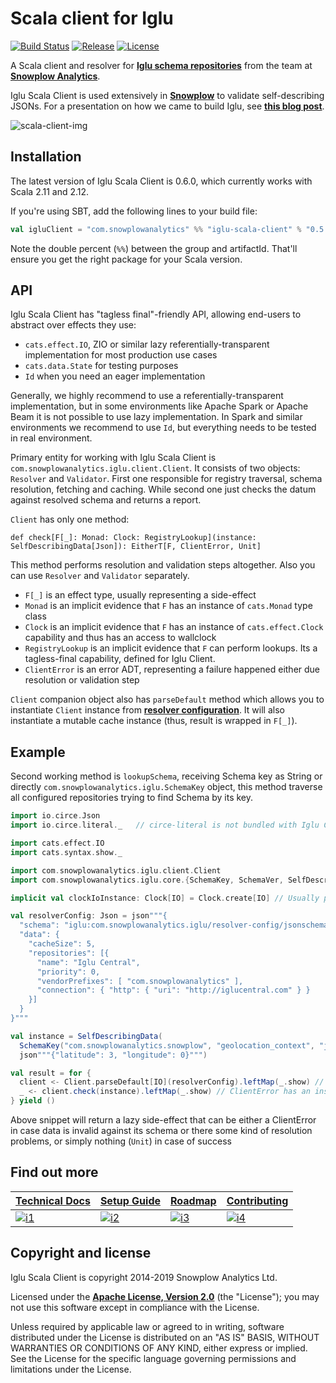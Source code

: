 # Scala client for Iglu

[![Build Status][travis-image]][travis]
[![Release][release-image]][releases]
[![License][license-image]][license]

A Scala client and resolver for **[Iglu schema repositories][iglu-wiki]** from the team at **[Snowplow Analytics][snowplow-website]**.

Iglu Scala Client is used extensively in **[Snowplow][snowplow-repo]** to validate self-describing JSONs. For a presentation on how we came to build Iglu, see **[this blog post][snowplow-schema-post]**.

![scala-client-img][scala-client-img]

## Installation

The latest version of Iglu Scala Client is 0.6.0, which currently works with Scala 2.11 and 2.12.

If you're using SBT, add the following lines to your build file:

```scala
val igluClient = "com.snowplowanalytics" %% "iglu-scala-client" % "0.5.0"
```

Note the double percent (`%%`) between the group and artifactId. That'll ensure you get the right package for your Scala version.

## API

Iglu Scala Client has "tagless final"-friendly API, allowing end-users to abstract over effects they use:

* `cats.effect.IO`, ZIO or similar lazy referentially-transparent implementation for most production use cases
* `cats.data.State` for testing purposes
* `Id` when you need an eager implementation

Generally, we highly recommend to use a referentially-transparent implementation,
but in some environments like Apache Spark or Apache Beam it is not possible to use lazy implementation.
In Spark and similar environments we recommend to use `Id`, but everything needs to be tested in real environment.

Primary entity for working with Iglu Scala Client is `com.snowplowanalytics.iglu.client.Client`.
It consists of two objects: `Resolver` and `Validator`. First one responsible for registry traversal, schema resolution, fetching and caching.
While second one just checks the datum against resolved schema and returns a report.

`Client` has only one method:

```
def check[F[_]: Monad: Clock: RegistryLookup](instance: SelfDescribingData[Json]): EitherT[F, ClientError, Unit]
```

This method performs resolution and validation steps altogether. Also you can use `Resolver` and `Validator` separately.

* `F[_]` is an effect type, usually representing a side-effect
* `Monad` is an implicit evidence that `F` has an instance of `cats.Monad` type class
* `Clock` is an implicit evidence that `F` has an instance of `cats.effect.Clock` capability and thus has an access to wallclock
* `RegistryLookup` is an implicit evidence that `F` can perform lookups. Its a tagless-final capability, defined for Iglu Client.
* `ClientError` is an error ADT, representing a failure happened either due resolution or validation step

`Client` companion object also has `parseDefault` method which allows you to instantiate `Client` instance from **[resolver configuration][resolver-config]**. It will also instantiate a mutable cache instance (thus, result is wrapped in `F[_]`).

## Example

Second working method is `lookupSchema`, receiving Schema key as String or directly `com.snowplowanalytics.iglu.SchemaKey` object,
this method traverse all configured repositories trying to find Schema by its key.

```scala
import io.circe.Json
import io.circe.literal._   // circe-literal is not bundled with Iglu Client

import cats.effect.IO
import cats.syntax.show._

import com.snowplowanalytics.iglu.client.Client
import com.snowplowanalytics.iglu.core.{SchemaKey, SchemaVer, SelfDescribingData}

implicit val clockIoInstance: Clock[IO] = Clock.create[IO] // Usually provided by IOApp

val resolverConfig: Json = json"""{
  "schema": "iglu:com.snowplowanalytics.iglu/resolver-config/jsonschema/1-0-1",
  "data": {
    "cacheSize": 5,
    "repositories": [{
      "name": "Iglu Central",
      "priority": 0,
      "vendorPrefixes": [ "com.snowplowanalytics" ],
      "connection": { "http": { "uri": "http://iglucentral.com" } }
    }]
  }
}"""

val instance = SelfDescribingData(
  SchemaKey("com.snowplowanalytics.snowplow", "geolocation_context", "jsonschema", SchemaVer.Full(1,1,0)),
  json"""{"latitude": 3, "longitude": 0}""")

val result = for {
  client <- Client.parseDefault[IO](resolverConfig).leftMap(_.show) // It can be a DecodingError
  _ <- client.check(instance).leftMap(_.show) // ClientError has an instance of Show type class
} yield ()
```

Above snippet will return a lazy side-effect that can be either a ClientError in case data is invalid against its schema
or there some kind of resolution problems, or simply nothing (`Unit`) in case of success

## Find out more

| **[Technical Docs][techdocs]**     | **[Setup Guide][setup]**     | **[Roadmap][roadmap]**           | **[Contributing][contributing]**           |
|-------------------------------------|-------------------------------|-----------------------------------|---------------------------------------------|
| [![i1][techdocs-image]][techdocs] | [![i2][setup-image]][setup] | [![i3][roadmap-image]][roadmap] | [![i4][contributing-image]][contributing] |

## Copyright and license

Iglu Scala Client is copyright 2014-2019 Snowplow Analytics Ltd.

Licensed under the **[Apache License, Version 2.0][license]** (the "License");
you may not use this software except in compliance with the License.

Unless required by applicable law or agreed to in writing, software
distributed under the License is distributed on an "AS IS" BASIS,
WITHOUT WARRANTIES OR CONDITIONS OF ANY KIND, either express or implied.
See the License for the specific language governing permissions and
limitations under the License.

[scala-client-img]: https://github.com/snowplow/iglu/wiki/technical-documentation/images/iglu-clients.png

[iglu-wiki]: https://github.com/snowplow/iglu/wiki
[snowplow-schema-post]: http://snowplowanalytics.com/blog/2014/06/06/making-snowplow-schemas-flexible-a-technical-approach/
[resolver-config]: https://github.com/snowplow/iglu/wiki/Iglu-client-configuration

[snowplow-repo]: https://github.com/snowplow/snowplow
[snowplow-website]: http://snowplowanalytics.com

[techdocs-image]: https://d3i6fms1cm1j0i.cloudfront.net/github/images/techdocs.png
[setup-image]: https://d3i6fms1cm1j0i.cloudfront.net/github/images/setup.png
[roadmap-image]: https://d3i6fms1cm1j0i.cloudfront.net/github/images/roadmap.png
[contributing-image]: https://d3i6fms1cm1j0i.cloudfront.net/github/images/contributing.png

[techdocs]: https://github.com/snowplow/iglu/wiki/Scala-client
[setup]: https://github.com/snowplow/iglu/wiki/Scala-client-setup
[roadmap]: https://github.com/snowplow/iglu/wiki/Product-roadmap
[contributing]: https://github.com/snowplow/iglu/wiki/Contributing

[travis]: https://travis-ci.org/snowplow/iglu-scala-client
[travis-image]: https://travis-ci.org/snowplow/iglu-scala-client.png?branch=master

[releases]: https://github.com/snowplow/iglu-scala-client/releases
[release-image]: http://img.shields.io/badge/release-0.5.0-blue.svg?style=flat

[license]: http://www.apache.org/licenses/LICENSE-2.0
[license-image]: http://img.shields.io/badge/license-Apache--2-blue.svg?style=flat
